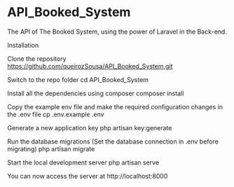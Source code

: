 # API_Booked_System
 The API of The Booked System, using the power of Laravel in the Back-end.
 
 Installation
 
Clone the repository
 https://github.com/queirozSousa/API_Booked_System.git
 
Switch to the repo folder
    cd API_Booked_System
 
Install all the dependencies using composer
    composer install
    
Copy the example env file and make the required configuration changes in the .env file
    cp .env.example .env
    
Generate a new application key
    php artisan key:generate
    
Run the database migrations (Set the database connection in .env before migrating)
    php artisan migrate
    
Start the local development server
    php artisan serve
    
You can now access the server at http://localhost:8000



 
 
 
